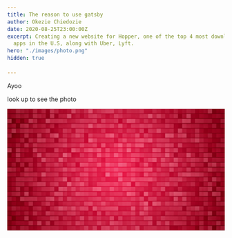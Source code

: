 ```yaml
---
title: The reason to use gatsby
author: Okezie Chiedozie
date: 2020-08-25T23:00:00Z
excerpt: Creating a new website for Hopper, one of the top 4 most downloaded travel
  apps in the U.S, along with Uber, Lyft.
hero: "./images/photo.png"
hidden: true

---
```

Ayoo

look up to see the photo

<div class="Image__Medium"> <img src="./images/photo.png" alt="alt text for medium image" /> </div>